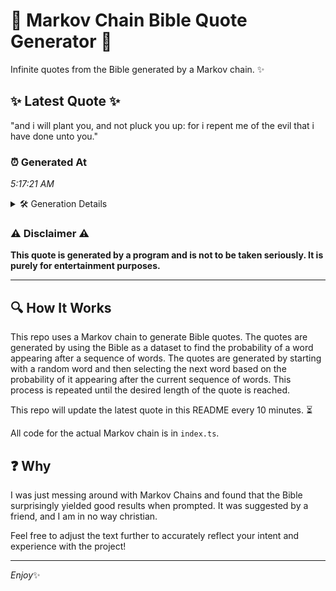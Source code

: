 # 📖 Markov Chain Bible Quote Generator 📖

Infinite quotes from the Bible generated by a Markov chain. ✨

## ✨ Latest Quote ✨
"and i will plant you, and not pluck you up: for i repent me of the evil that i have done unto you."

### ⏰ Generated At
*5:17:21 AM*

<details>
    <summary>🛠️ Generation Details</summary>
    <p>
        <strong>🌱 Seed:</strong> and<br>
        <strong>🔄 Iterations:</strong> 22<br>
        <strong>📜 Context History:</strong><br>[ and ]: i<br>[ and, i ]: will<br>[ and, i, will ]: plant<br>[ and, i, will, plant ]: you,<br>[ and, i, will, plant, you, ]: and<br>[ and, i, will, plant, you,, and ]: not<br>[ i, will, plant, you,, and, not ]: pluck<br>[ will, plant, you,, and, not, pluck ]: you<br>[ plant, you,, and, not, pluck, you ]: up:<br>[ you,, and, not, pluck, you, up: ]: for<br>[ and, not, pluck, you, up:, for ]: i<br>[ not, pluck, you, up:, for, i ]: repent<br>[ pluck, you, up:, for, i, repent ]: me<br>[ you, up:, for, i, repent, me ]: of<br>[ up:, for, i, repent, me, of ]: the<br>[ for, i, repent, me, of, the ]: evil<br>[ i, repent, me, of, the, evil ]: that<br>[ repent, me, of, the, evil, that ]: i<br>[ me, of, the, evil, that, i ]: have<br>[ of, the, evil, that, i, have ]: done<br>[ the, evil, that, i, have, done ]: unto<br>[ evil, that, i, have, done, unto ]: you.<br>
    </p>
</details>

### ⚠️ Disclaimer ⚠️
**This quote is generated by a program and is not to be taken seriously. It is purely for entertainment purposes.**

---

## 🔍 How It Works

This repo uses a Markov chain to generate Bible quotes. The quotes are generated by using the Bible as a dataset to find the probability of a word appearing after a sequence of words. The quotes are generated by starting with a random word and then selecting the next word based on the probability of it appearing after the current sequence of words. This process is repeated until the desired length of the quote is reached.

This repo will update the latest quote in this README every 10 minutes. ⏳

All code for the actual Markov chain is in `index.ts`.

## ❓ Why

I was just messing around with Markov Chains and found that the Bible surprisingly yielded good results when prompted. 
It was suggested by a friend, and I am in no way christian.

Feel free to adjust the text further to accurately reflect your intent and experience with the project!

---

*Enjoy*✨
